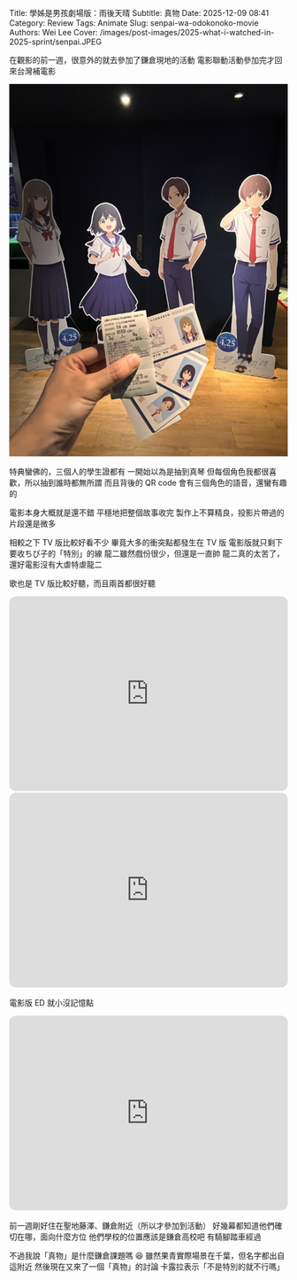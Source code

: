 Title: 學姊是男孩劇場版：雨後天晴
Subtitle: 真物
Date: 2025-12-09 08:41
Category: Review
Tags: Animate
Slug: senpai-wa-odokonoko-movie
Authors: Wei Lee
Cover: /images/post-images/2025-what-i-watched-in-2025-sprint/senpai.JPEG

在觀影的前一週，很意外的就去參加了鎌倉現地的活動
電影聯動活動參加完才回來台灣補電影

<!--more-->

![senpai](/images/post-images/2025-what-i-watched-in-2025-sprint/senpai.JPEG)

特典蠻佛的，三個人的學生證都有
一開始以為是抽到真琴
但每個角色我都很喜歡，所以抽到誰時都無所謂
而且背後的 QR code 會有三個角色的語音，還蠻有趣的

電影本身大概就是還不錯
平穩地把整個故事收完
製作上不算精良，投影片帶過的片段還是微多

相較之下 TV 版比較好看不少
畢竟大多的衝突點都發生在 TV 版
電影版就只剩下要收ちび子的「特別」的線
龍二雖然戲份很少，但還是一直帥
龍二真的太苦了，還好電影沒有大虐特虐龍二

歌也是 TV 版比較好聽，而且兩首都很好聽

<iframe style="border-radius:12px" src="https://open.spotify.com/embed/track/0ExhkL9si3Vw5bNsam9afZ?utm_source=generator" width="100%" height="352" frameBorder="0" allowfullscreen="" allow="autoplay; clipboard-write; encrypted-media; fullscreen; picture-in-picture" loading="lazy"></iframe>

<iframe style="border-radius:12px" src="https://open.spotify.com/embed/track/23eX2EUwE7EhiLWoPl1Pdv?utm_source=generator" width="100%" height="352" frameBorder="0" allowfullscreen="" allow="autoplay; clipboard-write; encrypted-media; fullscreen; picture-in-picture" loading="lazy"></iframe>

電影版 ED 就小沒記憶點

<iframe style="border-radius:12px" src="https://open.spotify.com/embed/track/69wF6z70ctlhcCzKFEyKs1?utm_source=generator" width="100%" height="352" frameBorder="0" allowfullscreen="" allow="autoplay; clipboard-write; encrypted-media; fullscreen; picture-in-picture" loading="lazy"></iframe>

前一週剛好住在聖地藤澤、鎌倉附近（所以才參加到活動）
好幾幕都知道他們確切在哪，面向什麼方位
他們學校的位置應該是鎌倉高校吧
有騎腳踏車經過

不過我說「真物」是什麼鎌倉課題嗎 😆
雖然果青實際場景在千葉，但名字都出自這附近
然後現在又來了一個「真物」的討論
卡露拉表示「不是特別的就不行嗎」
